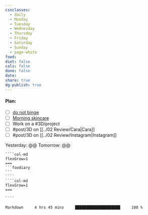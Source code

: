 ```yaml
---
cssclasses:
  - daily
  - Monday
  - Tuesday
  - Wednesday
  - Thursday
  - Friday
  - Saturday
  - Sunday
  - page-white
food: 
diet: false
cals: false
done: false
date: 
share: true
dg-publish: true
---
```

#### Plan:
- [ ] [do not binge](../99/Template/Daily.md#)
- [ ] [Morning skincare](../AM.png)
- [ ] Work on a #3D/project 
- [ ] #post/3D on [[../02 Review/Cara|Cara]]
- [ ] #post/3D on [[../02 Review/Instagram|Instagram]]

Yesterday: @@
Tomorrow: @@
`````col
````col-md
flexGrow=1
===
```foodiary 
```
````
````col-md
flexGrow=1
===

````
`````
```wakatime
Markdown     4 hrs 45 mins     ████████████████████     100 %
```